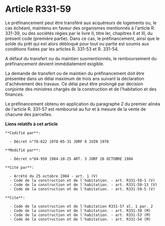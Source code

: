 # Article R331-59

Le préfinancement peut être transféré aux acquéreurs de logements ou, le cas échéant, maintenu en faveur des organismes
mentionnés à l'article R. 331-39, ou des sociétés régies par le livre II, titre Ier, chapitres II et III, du présent code
(première partie). Dans ce cas, le préfinancement, ainsi que le solde du prêt qui est alors débloqué pour tout ou partie est
soumis aux conditions fixées par les articles R. 331-53 et R. 331-54.

A défaut du transfert ou du maintien susmentionnés, le remboursement du préfinancement devient immédiatement exigible.

La demande de transfert ou de maintien du préfinancement doit être présentée dans un délai maximum de trois ans suivant la
déclaration d'achèvement des travaux. Ce délai peut être prolongé par décision conjointe des ministres chargés de la
construction et de l'habitation et des finances.

Le préfinancement obtenu en application du paragraphe 2 du premier alinéa de l'article R. 331-57 est remboursé au fur et à
mesure de la vente de chacune des parcelles.

**Liens relatifs à cet article**

	**Codifié par**:

	  - Décret n°78-622 1978-05-31 JORF 8 JUIN 1978

	**Modifié par**:

	  - Décret n°84-950 1984-10-25 ART. 3 JORF 26 OCTOBRE 1984

	**Cité par**:

	  - Arrêté du 25 octobre 1984 - art. 1 (V)
	  - Code de la construction et de l'habitation. - art. R331-59-1 (V)
	  - Code de la construction et de l'habitation. - art. R331-59-13 (V)
	  - Code de la construction et de l'habitation. - art. R331-59-5 (V)

	**Cite**:

	  - Code de la construction et de l'habitation R331-57 al. 1 par. 2
	  - Code de la construction et de l'habitation. - art. R331-39 (M)
	  - Code de la construction et de l'habitation. - art. R331-53 (M)
	  - Code de la construction et de l'habitation. - art. R331-54 (M)
